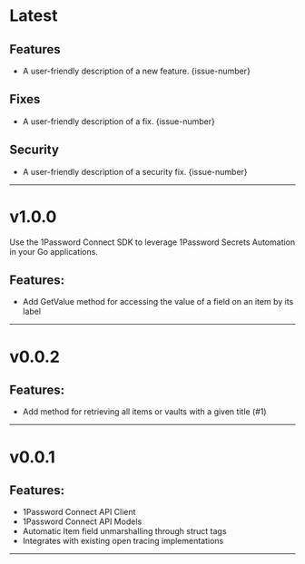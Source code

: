 [//]: # "START/LATEST"

# Latest

## Features

- A user-friendly description of a new feature. {issue-number}

## Fixes

- A user-friendly description of a fix. {issue-number}

## Security

- A user-friendly description of a security fix. {issue-number}

---

[//]: # "START/v1.0.0"

# v1.0.0

Use the 1Password Connect SDK to leverage 1Password Secrets Automation in your Go applications.

## Features:

- Add GetValue method for accessing the value of a field on an item by its label

---

[//]: # "START/v0.0.2"

# v0.0.2

## Features:

- Add method for retrieving all items or vaults with a given title (#1)

---

[//]: # "START/v0.0.1"

# v0.0.1

## Features:

- 1Password Connect API Client
- 1Password Connect API Models
- Automatic Item field unmarshalling through struct tags
- Integrates with existing open tracing implementations

---
